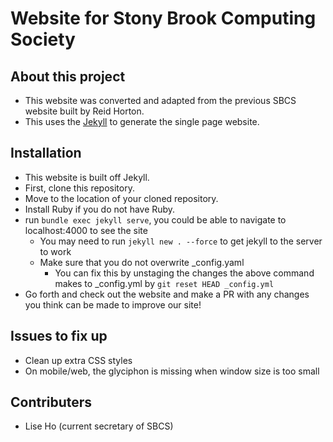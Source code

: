 # Website for Stony Brook Computing Society

## About this project
* This website was converted and adapted from the previous SBCS website built by Reid Horton. 
* This uses the [Jekyll](https://jekyllrb.com/) to generate the single page website. 

## Installation
* This website is built off Jekyll.
* First, clone this repository.
* Move to the location of your cloned repository.
* Install Ruby if you do not have Ruby.
* run `bundle exec jekyll serve`, you could be able to navigate to localhost:4000 to see the site
   * You may need to run `jekyll new . --force` to get jekyll to the server to work
   * Make sure that you do not overwrite _config.yaml
     * You can fix this by unstaging the changes the above command makes to _config.yml by `git reset HEAD _config.yml`
* Go forth and check out the website and make a PR with any changes you think can be made to improve our site!

## Issues to fix up
* Clean up extra CSS styles
* On mobile/web, the glyciphon is missing when window size is too small

## Contributers
* Lise Ho (current secretary of SBCS)

